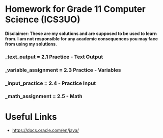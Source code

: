 # Homework for Grade 11 Computer Science (ICS3UO)
#### Disclaimer: These are my solutions and are supposed to be used to learn from. I am not responsible for any academic consequences you may face from using my solutions.

### _text_output = 2.1 Practice - Text Output
### _variable_assignment = 2.3 Practice - Variables
### _input_practice = 2.4 - Practice Input
### _math_assignment = 2.5 - Math

# Useful Links
- https://docs.oracle.com/en/java/
